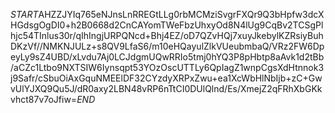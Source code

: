 $START$AHZZJYIq765eNJnsLnRREGtLLg0rbMCMziSvgrFXQr9Q3bHpfw3dcXHGdsgOgDI0+h2B0668d2CnCAYomTWeFbzUhxyOd8N4lUg9CqBv2TCSgPlhjc54TInlus30r/qIhIngjURPQNcd+Bhj4EZ/oD7QZvHQj7xuyJkebylKZRsiyBuhDKzVf//NMKNJULz+s8QV9LfaS6/m10eHQayulZlkVUeubmbaQ/VRz2FW6DpeyLy9sZ4UBD/xLvdu7Aj0LCJdgmUQwRRIo5tmj0hYQ3P8pHbtp8aAvk1d2tBb/aCZc1Ltbo9NXTSIW6Iynsqpt53YOzOscUTTLy6QpIagZ1wnpCgsXdHtnnok3j9Safr/cSbuOiAxGquNMEElDF32CYzdyXRPxZwu+ea1XcWbHlNbIjb+zC+GwvUlYJXQ9Qu5J/dR0axy2LBN48vRP6nTtCI0DUlQlnd/Es/XmejZ2qFRhXbGKkvhct87v7oJfiw=$END$